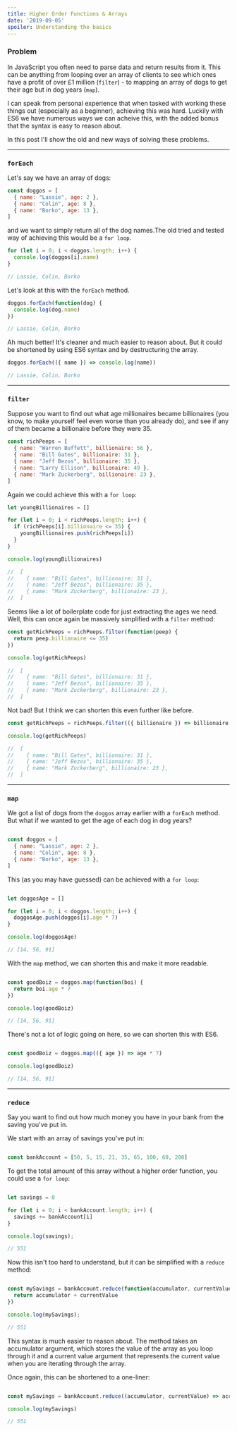 ```yaml
---
title: Higher Order Functions & Arrays
date: '2019-09-05'
spoiler: Understanding the basics
---
```


### Problem
In JavaScript you often need to parse data and return results from it. This can be anything from looping over an array of clients to see which ones have a profit of over £1 million (`filter`) - to mapping an array of dogs to get their age but in dog years (`map`). 
 
I can speak from personal experience that when tasked with working these things out (especially as a beginner), achieving this was hard. Luckily with ES6 we have numerous ways we can acheive this, with the added bonus that the syntax is easy to reason about. 

In this post I'll show the old and new ways of solving these problems. 

---
### `forEach`
Let's say we have an array of dogs: 

```jsx
const doggos = [
  { name: "Lassie", age: 2 },
  { name: "Colin", age: 8 },
  { name: "Borko", age: 13 },
]
```
and we want to simply return all of the dog names.The old tried and tested way of achieving this would be a `for loop`. 

```jsx
for (let i = 0; i < doggos.length; i++) {
  console.log(doggos[i].name)
}

// Lassie, Colin, Borko
```
Let's look at this with the `forEach` method. 

```jsx
doggos.forEach(function(dog) {
  console.log(dog.name)
})

// Lassie, Colin, Borko
```

Ah much better! It's cleaner and much easier to reason about. But it could be shortened by using ES6 syntax and by destructuring the array. 

```jsx
doggos.forEach(({ name }) => console.log(name))

// Lassie, Colin, Borko
```

---

### `filter`
Suppose you want to find out what age millionaires became billionaires (you know, to make yourself feel even worse than you already do), and see if any of them became a billionaire before they were 35. 

```jsx
const richPeeps = [
  { name: "Warren Buffett", billionaire: 56 },
  { name: "Bill Gates", billionaire: 31 },
  { name: "Jeff Bezos", billionaire: 35 },
  { name: "Larry Ellison", billionaire: 49 },
  { name: "Mark Zuckerberg", billionaire: 23 },
]
```
Again we could achieve this with a `for loop`: 

```jsx
let youngBillionaires = []

for (let i = 0; i < richPeeps.length; i++) {
  if (richPeeps[i].billionaire <= 35) {
    youngBillionaires.push(richPeeps[i])
  }  
}

console.log(youngBillionaires)

//  [
//    { name: "Bill Gates", billionaire: 31 },
//    { name: "Jeff Bezos", billionaire: 35 },
//    { name: "Mark Zuckerberg", billionaire: 23 },
//  ]
```
Seems like a lot of boilerplate code for just extracting the ages we need. Well, this can once again be massively simplified with a `filter` method: 

```jsx
const getRichPeeps = richPeeps.filter(function(peep) {
  return peep.billionaire <= 35)
})

console.log(getRichPeeps)

//  [
//    { name: "Bill Gates", billionaire: 31 },
//    { name: "Jeff Bezos", billionaire: 35 },
//    { name: "Mark Zuckerberg", billionaire: 23 },
//  ]
```
Not bad! But I think we can shorten this even further like before. 

```jsx
const getRichPeeps = richPeeps.filter(({ billionaire }) => billionaire <= 35)

console.log(getRichPeeps)

//  [
//    { name: "Bill Gates", billionaire: 31 },
//    { name: "Jeff Bezos", billionaire: 35 },
//    { name: "Mark Zuckerberg", billionaire: 23 },
//  ]
```

---

### `map`
We got a list of dogs from the `doggos` array earlier with a `forEach` method. But what if we wanted to get the age of each dog in dog years? 

```jsx

const doggos = [
  { name: "Lassie", age: 2 },
  { name: "Colin", age: 8 },
  { name: "Borko", age: 13 },
]

```

This (as you may have guessed) can be achieved with a `for loop`: 

```jsx

let doggosAge = []

for (let i = 0; i < doggos.length; i++) {
  doggosAge.push(doggos[i].age * 7)
}

console.log(doggosAge)

// [14, 56, 91]
```

With the `map` method, we can shorten this and make it more readable. 

```jsx

const goodBoiz = doggos.map(function(boi) {
  return boi.age * 7
})

console.log(goodBoiz)

// [14, 56, 91]
```

There's not a lot of logic going on here, so we can shorten this with ES6.

```jsx

const goodBoiz = doggos.map(({ age }) => age * 7)

console.log(goodBoiz)

// [14, 56, 91]
```

---

### `reduce`
Say you want to find out how much money you have in your bank from the saving you've put in. 

We start with an array of savings you've put in: 

```jsx

const bankAccount = [50, 5, 15, 21, 35, 65, 100, 60, 200]

```

To get the total amount of this array without a higher order function, you could use a `for loop`: 

```jsx

let savings = 0

for (let i = 0; i < bankAccount.length; i++) {
  savings += bankAccount[i]
}

console.log(savings);

// 551

```

Now this isn't too hard to understand, but it can be simplified with a `reduce` method: 

```jsx

const mySavings = bankAccount.reduce(function(accumulator, currentValue) {
  return accumulator + currentValue
})

console.log(mySavings);

// 551

```

This syntax is much easier to reason about. The method takes an accumulator argument, which stores the value of the array as you loop through it and a current value argument that represents the current value when you are iterating through the array. 

Once again, this can be shortened to a one-liner: 

```jsx

const mySavings = bankAccount.reduce((accumulator, currentValue) => accumulator + currentValue)

console.log(mySavings)

// 551

```
